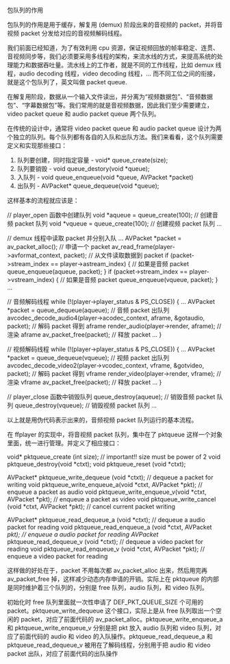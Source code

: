 包队列的作用

包队列的作用是用于缓存，解复用 (demux) 阶段出来的音视频的 packet，并将音视频 packet 分发给对应的音视频解码线程。

我们前面已经知道，为了有效利用 cpu 资源，保证视频回放的帧率稳定、连贯、音视频同步等，我们必须要采用多线程的架构，来流水线的方式，来提高系统的处理能力和数据吞吐量。流水线上的工作者，就是不同的工作线程，比如 demux 线程，audio decoding 线程，video decoding 线程，... 而不同工位之间的衔接，就是这个包队列了，英文叫做 packet queue.


在解复用阶段，数据从一个输入文件读出，并分离为“视频数据包”、“音频数据包”、“字幕数据包”等。我们常用的就是音视频数据，因此我们至少需要建立，video packet queue 和 audio packet queue 两个队列。

在传统的设计中，通常将 video packet queue 和 audio packet queue 设计为两个独立的队列。每个队列都有各自的入队和出队方法。我们来看看，这个队列需要定义和实现那些接口：

1. 队列要创建，同时指定容量 - void* queue_create(size);
2. 队列要销毁 - void queue_destory(void *queue);
3. 入队列 - void queue_enqueue(void *queue, AVPacket *packet)
4. 出队列 - AVPacket* queue_dequeue(void *queue);

这样基本的流程就应该是：

// player_open 函数中创建队列
void *aqueue = queue_create(100); // 创建音频 packet 队列
void *vqueue = queue_create(100); // 创建视频 packet 队列
...


// demux 线程中读取 packet 并分别入队
...
AVPacket *packet = av_packet_alloc(); // 申请一个 packet
av_read_frame(player->avformat_context, packet); // 从文件读取数据到 packet
if (packet->stream_index == player->astream_index) { // 如果是音频 packet
    queue_enqueue(aqueue, packet);
}
if (packet->stream_index == player->vstream_index) { // 如果是音频 packet
    queue_enqueue(vqueue, packet);
}
...


// 音频解码线程
while (!(player->player_status & PS_CLOSE))
{
    ...
    AVPacket *packet = queue_dequeue(aqueue); // 音频 packet 出队列
    avcodec_decode_audio4(player->acodec_context, aframe, &gotaudio, packet); // 解码 packet 得到 aframe
    render_audio(player->render, aframe); // 渲染 aframe
    av_packet_free(packet); // 释放 packet
    ...
}

// 视频解码线程
while (!(player->player_status & PS_CLOSE))
{
    ...
    AVPacket *packet = queue_dequeue(vqueue); // 视频 packet 出队列
    avcodec_decode_video2(player->vcodec_context, vframe, &gotvideo, packet); // 解码 packet 得到 vframe
    render_video(player->render, vframe); // 渲染 vframe
    av_packet_free(packet); // 释放 packet
    ...
}

// player_close 函数中销毁队列
queue_destroy(aqueue); // 销毁音频 packet 队列
queue_destroy(vqueue); // 销毁视频 packet 队列
...


以上就是用伪代码表示出来的，音频视频 packet 队列运行的基本流程。


在 ffplayer 的实现中，将音视频 packet 队列，集中在了 pktqueue 这样一个对象里面，统一进行管理。并定义了相应接口：

void* pktqueue_create (int   size); // important!! size must be power of 2
void  pktqueue_destroy(void *ctxt);
void  pktqueue_reset  (void *ctxt);

AVPacket* pktqueue_write_dequeue  (void *ctxt); // dequeue a packet for writing
void      pktqueue_write_enqueue_a(void *ctxt, AVPacket *pkt); // enqueue a packet as audio
void      pktqueue_write_enqueue_v(void *ctxt, AVPacket *pkt); // enqueue a packet as video
void      pktqueue_write_cancel   (void *ctxt, AVPacket *pkt); // cancel current packet writing

AVPacket* pktqueue_read_dequeue_a (void *ctxt); // dequeue a audio packet for reading
void      pktqueue_read_enqueue_a (void *ctxt, AVPacket *pkt); // enqueue a audio packet for reading
AVPacket* pktqueue_read_dequeue_v (void *ctxt); // dequeue a video packet for reading
void      pktqueue_read_enqueue_v (void *ctxt, AVPacket *pkt); // enqueue a video packet for reading

这样做的好处在于，packet 不用每次都 av_packet_alloc 出来，然后用完再 av_packet_free 掉，这样减少动态内存申请的开销。实际上在 pktqueue 的内部是同时维护着三个队列的，分别是 free 队列，audio 队列，和 video 队列。

初始化时 free 队列里面就一次性申请了 DEF_PKT_QUEUE_SIZE 个可用的 packet。pktqueue_write_dequeue 这个接口，实际上是从 free 队列取出一个空闲的 packet，对应了前面代码的 av_packet_alloc。pktqueue_write_enqueue_a 和 pktqueue_write_enqueue_v 分别是把 pkt 放入 audio 队列和 video 队列，对应了前面代码的 audio 和 video 的入队操作。pktqueue_read_dequeue_a 和 pktqueue_read_dequeue_v  被用在了解码线程，分别用于把 audio 和 video packet 出队，对应了前面代码的出队操作
